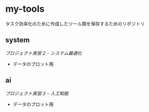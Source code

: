 # my-tools
タスク効率化のために作成したツール類を保存するためのリポジトリ

## system

*プロジェクト実習２ - システム最適化*

- データのプロット用

## ai

*プロジェクト実習３ - 人工知能*

- データのプロット用